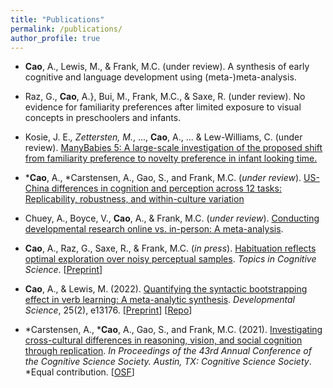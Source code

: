 ```yaml
---
title: "Publications"
permalink: /publications/
author_profile: true
---
```


- **Cao**, A., Lewis, M., & Frank, M.C. (under review). A synthesis of early cognitive and language development using (meta-)meta-analysis.

- Raz, G., **Cao**, A.}, Bui, M., Frank, M.C., & Saxe, R. (under review). No evidence for familiarity preferences after limited exposure to visual concepts in preschoolers and infants.

- Kosie, J. E.*, Zettersten, M.*, ...,  **Cao**, A., ... & Lew-Williams, C. (under review). [ManyBabies 5: A large-scale investigation of the proposed shift from familiarity preference to novelty preference in infant looking time.](https://psyarxiv.com/ck3vd/)

- \***Cao**, A., \*Carstensen, A., Gao, S., and Frank, M.C. (*under review*). [US-China differences in cognition and perception across 12 tasks: Replicability, robustness, and within-culture variation](https://psyarxiv.com/bxqj3)

- Chuey, A., Boyce, V., **Cao**, A., & Frank, M.C. (*under review*). [Conducting developmental research online vs. in-person: A meta-analysis](https://psyarxiv.com/qc6fw).

- **Cao**, A., Raz, G., Saxe, R., & Frank, M.C. (*in press*). [Habituation reflects optimal exploration over noisy perceptual samples](https://onlinelibrary.wiley.com/doi/10.1111/tops.12631). *Topics in Cognitive Science*. [[Preprint](https://psyarxiv.com/jb7qy)]

- **Cao**, A., & Lewis, M. (2022). [Quantifying the syntactic bootstrapping effect in verb learning: A meta-analytic synthesis](https://onlinelibrary.wiley.com/doi/full/10.1111/desc.13176). *Developmental Science*, 25(2), e13176. [[Preprint](https://psyarxiv.com/x8ynm)] [[Repo](https://github.com/anjiecao/SyntacticBootstrappingMA)]

- \*Carstensen, A., \***Cao**, A., Gao, S., and Frank, M.C. (2021). [Investigating cross-cultural differences in reasoning, vision, and social cognition through replication](https://escholarship.org/content/qt3sn0030x/qt3sn0030x.pdf). *In Proceedings of the 43rd Annual Conference of the Cognitive Science Society. Austin, TX: Cognitive Science Society*. *Equal contribution.  [[OSF](https://osf.io/65hwd/)]


